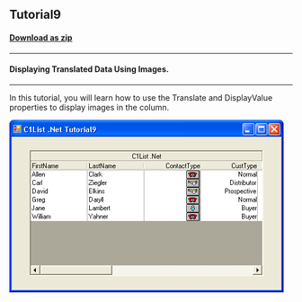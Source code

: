 ## Tutorial9
#### [Download as zip](https://grapecity.github.io/DownGit/#/home?url=https://github.com/GrapeCity/ComponentOne-WinForms-Samples/tree/master/NetFramework\List\CS\Tutorials\Tutorial9)
____
#### Displaying Translated Data Using Images.
____
In this tutorial, you will learn how to use the Translate and DisplayValue properties  to display images in the column.

![screenshot](screenshot.PNG)
